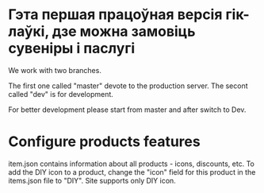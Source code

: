 # Гэта першая працоўная версія гік-лаўкі, дзе можна замовіць сувеніры і паслугі

We work with two branches.

The first one called "master" devote to the production server. The secont called "dev" is for development.

For better development please start from master and after switch to Dev.

# Configure products features
item.json contains information about all products - icons, discounts, etc.
To add the DIY icon to a product, change the "icon" field for this product in the items.json file to "DIY". Site supports only DIY icon. 
